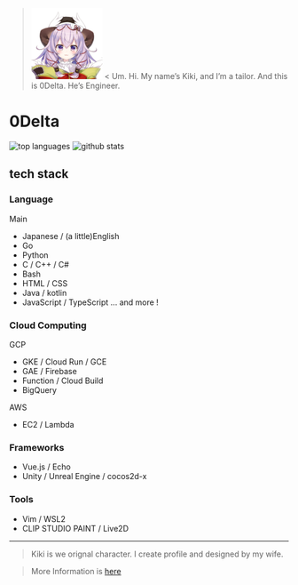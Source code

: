 > ![kiki.png](https://github.com/0Delta/0Delta/raw/master/kiki.png "kiki.png") < Um. Hi. My name’s Kiki, and I’m a tailor. And this is 0Delta. He’s Engineer. 

# 0Delta

![top languages](https://github-readme-stats.vercel.app/api/top-langs/?username=0delta&exclude_repo=dotfiles_20201102)
![github stats](https://github-readme-stats.vercel.app/api?username=0delta&show_icons=true&count_private=true&line_height=40)

## tech stack

### Language
Main
+ Japanese / (a little)English
+ Go
+ Python
+ C / C++ / C#
+ Bash
+ HTML / CSS
+ Java / kotlin
+ JavaScript / TypeScript
... and more !

### Cloud Computing

GCP
+ GKE / Cloud Run / GCE
+ GAE / Firebase
+ Function / Cloud Build
+ BigQuery

AWS
+ EC2 / Lambda

### Frameworks

+ Vue.js / Echo
+ Unity / Unreal Engine / cocos2d-x

### Tools

+ Vim / WSL2
+ CLIP STUDIO PAINT / Live2D

----
> Kiki is we orignal character.
> I create profile and designed by my wife.

> More Information is [here](https://twoq.jp/list/chara.php?id=crc_0058)
